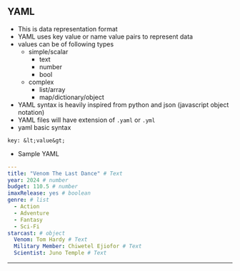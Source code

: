 ## YAML

-   This is data representation format
-   YAML uses key value or name value pairs to represent data
-   values can be of following types
    -   simple/scalar
        -   text
        -   number
        -   bool
    -   complex
        -   list/array
        -   map/dictionary/object
-   YAML syntax is heavily inspired from python and json (javascript object notation)
-   YAML files will have extension of `.yaml` or `.yml`
-   yaml basic syntax

```
key: &lt;value&gt;
```

-   Sample YAML

```yaml
---
title: "Venom The Last Dance" # Text
year: 2024 # number
budget: 110.5 # number
imaxRelease: yes # boolean
genre: # list
  - Action
  - Adventure
  - Fantasy
  - Sci-Fi
starcast: # object
  Venom: Tom Hardy # Text
  Military Member: Chiwetel Ejiofor # Text
  Scientist: Juno Temple # Text
```

---
